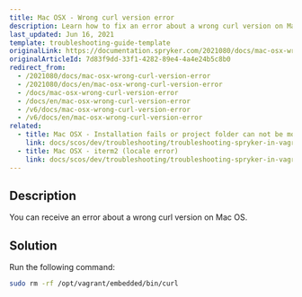 ```yaml
---
title: Mac OSX - Wrong curl version error
description: Learn how to fix an error about a wrong curl version on Mac OS
last_updated: Jun 16, 2021
template: troubleshooting-guide-template
originalLink: https://documentation.spryker.com/2021080/docs/mac-osx-wrong-curl-version-error
originalArticleId: 7d83f9dd-33f1-4282-89e4-4a4e24b5c8b0
redirect_from:
  - /2021080/docs/mac-osx-wrong-curl-version-error
  - /2021080/docs/en/mac-osx-wrong-curl-version-error
  - /docs/mac-osx-wrong-curl-version-error
  - /docs/en/mac-osx-wrong-curl-version-error
  - /v6/docs/mac-osx-wrong-curl-version-error
  - /v6/docs/en/mac-osx-wrong-curl-version-error
related:
  - title: Mac OSX - Installation fails or project folder can not be mounted because of SIP
    link: docs/scos/dev/troubleshooting/troubleshooting-spryker-in-vagrant-issues/macos-issues/mac-osx-installation-fails-or-project-folder-can-not-be-mounted-due-to-sip.html
  - title: Mac OSX - iterm2 (locale error)
    link: docs/scos/dev/troubleshooting/troubleshooting-spryker-in-vagrant-issues/macos-issues/mac-osx-iterm2-locale-error.html
---
```


## Description

You can receive an error about a wrong curl version on Mac OS.

## Solution

Run the following command:

```bash
sudo rm -rf /opt/vagrant/embedded/bin/curl
```
